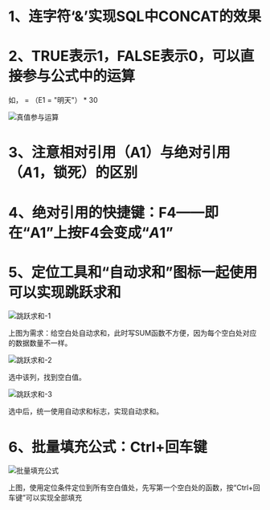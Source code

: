 # 1、连字符‘&’实现SQL中CONCAT的效果



# 2、TRUE表示1，FALSE表示0，可以直接参与公式中的运算

如， = （E1 = "明天"） * 30

![真值参与运算](D:\StudyMaterials\IT技术学习\1、Excel\王佩丰Excel24讲笔记\章节二\第七讲图片\真值参与运算.png)



# 3、注意相对引用（A1）与绝对引用（$A$1，锁死）的区别





# 4、绝对引用的快捷键：F4——即在“A1”上按F4会变成“$A$1”



# 5、定位工具和“自动求和”图标一起使用可以实现跳跃求和

![跳跃求和-1](D:\StudyMaterials\IT技术学习\1、Excel\王佩丰Excel24讲笔记\章节二\第七讲图片\跳跃求和-1.png)

上图为需求：给空白处自动求和，此时写SUM函数不方便，因为每个空白处对应的数据数量不一样。

![跳跃求和-2](D:\StudyMaterials\IT技术学习\1、Excel\王佩丰Excel24讲笔记\章节二\第七讲图片\跳跃求和-2.png)

选中该列，找到空白值。

![跳跃求和-3](D:\StudyMaterials\IT技术学习\1、Excel\王佩丰Excel24讲笔记\章节二\第七讲图片\跳跃求和-3.png)

选中后，统一使用自动求和标志，实现自动求和。



# 6、批量填充公式：Ctrl+回车键

![批量填充公式](D:\StudyMaterials\IT技术学习\1、Excel\王佩丰Excel24讲笔记\章节二\第七讲图片\批量填充公式.png)

上图，使用定位条件定位到所有空白值处，先写第一个空白处的函数，按“Ctrl+回车键”可以实现全部填充
